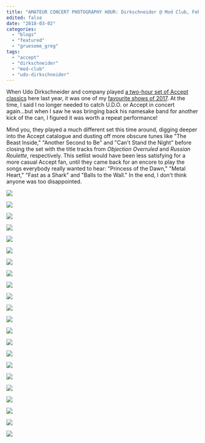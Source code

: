 ```yaml
---
title: "AMATEUR CONCERT PHOTOGRAPHY HOUR: Dirkschneider @ Mod Club, February 28, 2018"
edited: false
date: "2018-03-02"
categories:
  - "blogs"
  - "featured"
  - "gruesome_greg"
tags:
  - "accept"
  - "dirkschneider"
  - "mod-club"
  - "udo-dirkschneider"
---
```


When Udo Dirkschneider and company played [a two-hour set of Accept classics](https://hellbound.ca/2017/01/amateur-concert-photography-hour-dirkschneider-mod-club-january-10-2017/) here last year, it was one of my [favourite shows of 2017](https://hellbound.ca/2017/12/gruesome-gregs-top-15-concerts-2017/). At the time, I said I no longer needed to catch U.D.O. or Accept in concert again...but when I saw he was bringing back his namesake band for another kick of the can, I figured it was worth a repeat performance!

Mind you, they played a much different set this time around, digging deeper into the Accept catalogue and dusting off more obscure tunes like "The Beast Inside," "Another Second to Be" and "Can't Stand the Night" before closing the set with the title tracks from _Objection Overruled_ and _Russian Roulette_, respectively. This setlist would have been less satisfying for a more casual Accept fan, until they came back for an encore to play the songs everybody really wanted to hear: "Princess of the Dawn," "Metal Heart," "Fast as a Shark" and "Balls to the Wall." In the end, I don't think anyone was too disappointed.

[![](https://hellbound.ca/wp-content/uploads/2018/03/IMG_0377-1024x768.jpg)](https://hellbound.ca/wp-content/uploads/2018/03/IMG_0377.jpg)

[![](https://hellbound.ca/wp-content/uploads/2018/03/IMG_0379-1024x768.jpg)](https://hellbound.ca/wp-content/uploads/2018/03/IMG_0379.jpg)

[![](https://hellbound.ca/wp-content/uploads/2018/03/IMG_0380.jpg)](https://hellbound.ca/wp-content/uploads/2018/03/IMG_0380.jpg)

[![](https://hellbound.ca/wp-content/uploads/2018/03/IMG_0381.jpg)](https://hellbound.ca/wp-content/uploads/2018/03/IMG_0381.jpg)

[![](https://hellbound.ca/wp-content/uploads/2018/03/IMG_0390-1024x768.jpg)](https://hellbound.ca/wp-content/uploads/2018/03/IMG_0390.jpg)

[![](https://hellbound.ca/wp-content/uploads/2018/03/IMG_0394.jpg)](https://hellbound.ca/wp-content/uploads/2018/03/IMG_0394.jpg)

[![](https://hellbound.ca/wp-content/uploads/2018/03/IMG_0400.jpg)](https://hellbound.ca/wp-content/uploads/2018/03/IMG_0400.jpg)

[![](https://hellbound.ca/wp-content/uploads/2018/03/IMG_0405-1024x768.jpg)](https://hellbound.ca/wp-content/uploads/2018/03/IMG_0405.jpg)

[![](https://hellbound.ca/wp-content/uploads/2018/03/IMG_0407-1024x768.jpg)](https://hellbound.ca/wp-content/uploads/2018/03/IMG_0407.jpg)

[![](https://hellbound.ca/wp-content/uploads/2018/03/IMG_0412.jpg)](https://hellbound.ca/wp-content/uploads/2018/03/IMG_0412.jpg)

[![](https://hellbound.ca/wp-content/uploads/2018/03/IMG_0415.jpg)](https://hellbound.ca/wp-content/uploads/2018/03/IMG_0415.jpg)

[![](https://hellbound.ca/wp-content/uploads/2018/03/IMG_0416-1024x768.jpg)](https://hellbound.ca/wp-content/uploads/2018/03/IMG_0416.jpg)

[![](https://hellbound.ca/wp-content/uploads/2018/03/IMG_0419-1024x768.jpg)](https://hellbound.ca/wp-content/uploads/2018/03/IMG_0419.jpg)

[![](https://hellbound.ca/wp-content/uploads/2018/03/IMG_0423.jpg)](https://hellbound.ca/wp-content/uploads/2018/03/IMG_0423.jpg)

[![](https://hellbound.ca/wp-content/uploads/2018/03/IMG_0425.jpg)](https://hellbound.ca/wp-content/uploads/2018/03/IMG_0425.jpg)

[![](https://hellbound.ca/wp-content/uploads/2018/03/IMG_0430-1024x768.jpg)](https://hellbound.ca/wp-content/uploads/2018/03/IMG_0430.jpg)

[![](https://hellbound.ca/wp-content/uploads/2018/03/IMG_0431-1024x768.jpg)](https://hellbound.ca/wp-content/uploads/2018/03/IMG_0431.jpg)

[![](https://hellbound.ca/wp-content/uploads/2018/03/IMG_0435-1024x768.jpg)](https://hellbound.ca/wp-content/uploads/2018/03/IMG_0435.jpg)

[![](https://hellbound.ca/wp-content/uploads/2018/03/IMG_0438-1024x768.jpg)](https://hellbound.ca/wp-content/uploads/2018/03/IMG_0438.jpg)

[![](https://hellbound.ca/wp-content/uploads/2018/03/IMG_0442.jpg)](https://hellbound.ca/wp-content/uploads/2018/03/IMG_0442.jpg)

[![](https://hellbound.ca/wp-content/uploads/2018/03/IMG_0446.jpg)](https://hellbound.ca/wp-content/uploads/2018/03/IMG_0446.jpg)

[![](https://hellbound.ca/wp-content/uploads/2018/03/IMG_0448.jpg)](https://hellbound.ca/wp-content/uploads/2018/03/IMG_0448.jpg)
